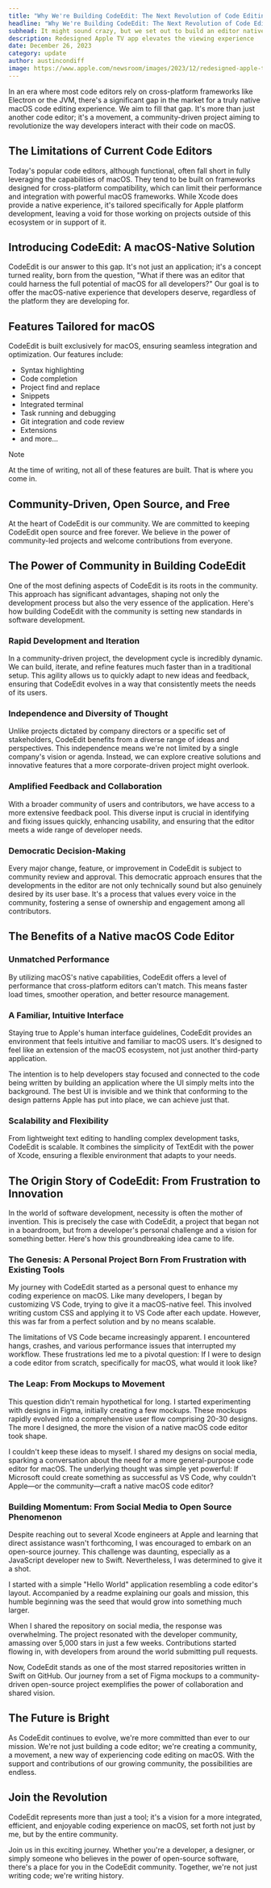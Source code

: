```yaml
---
title: "Why We're Building CodeEdit: The Next Revolution of Code Editing in macOS"
headline: "Why We're Building CodeEdit: The Next Revolution of Code Editing in macOS"
subhead: It might sound crazy, but we set out to build an editor native to macOS written in Swift, by the community, for the community. Completely open source and free forever.
description: Redesigned Apple TV app elevates the viewing experience
date: December 26, 2023
category: update
author: austincondiff
image: https://www.apple.com/newsroom/images/2023/12/redesigned-apple-tv-app-simplifies-the-viewing-experience/article/Apple-TV-app-home-screen_big.jpg.large_2x.jpg
---
```


In an era where most code editors rely on cross-platform frameworks like Electron or the JVM, there's a significant gap in the market for a truly native macOS code editing experience. We aim to fill that gap. It's more than just another code editor; it's a movement, a community-driven project aiming to revolutionize the way developers interact with their code on macOS.

## The Limitations of Current Code Editors

Today's popular code editors, although functional, often fall short in fully leveraging the capabilities of macOS. They tend to be built on frameworks designed for cross-platform compatibility, which can limit their performance and integration with powerful macOS frameworks. While Xcode does provide a native experience, it's tailored specifically for Apple platform development, leaving a void for those working on projects outside of this ecosystem or in support of it.

## Introducing CodeEdit: A macOS-Native Solution

CodeEdit is our answer to this gap. It's not just an application; it's a concept turned reality, born from the question, "What if there was an editor that could harness the full potential of macOS for all developers?" Our goal is to offer the macOS-native experience that developers deserve, regardless of the platform they are developing for.

## Features Tailored for macOS

CodeEdit is built exclusively for macOS, ensuring seamless integration and optimization. Our features include:

- Syntax highlighting
- Code completion
- Project find and replace
- Snippets
- Integrated terminal
- Task running and debugging
- Git integration and code review
- Extensions 
- and more...

> [!NOTE]
> At the time of writing, not all of these features are built. That is where you come in.

## Community-Driven, Open Source, and Free

At the heart of CodeEdit is our community. We are committed to keeping CodeEdit open source and free forever. We believe in the power of community-led projects and welcome contributions from everyone.

## The Power of Community in Building CodeEdit

One of the most defining aspects of CodeEdit is its roots in the community. This approach has significant advantages, shaping not only the development process but also the very essence of the application. Here's how building CodeEdit with the community is setting new standards in software development.

### Rapid Development and Iteration

In a community-driven project, the development cycle is incredibly dynamic. We can build, iterate, and refine features much faster than in a traditional setup. This agility allows us to quickly adapt to new ideas and feedback, ensuring that CodeEdit evolves in a way that consistently meets the needs of its users.

### Independence and Diversity of Thought

Unlike projects dictated by company directors or a specific set of stakeholders, CodeEdit benefits from a diverse range of ideas and perspectives. This independence means we're not limited by a single company's vision or agenda. Instead, we can explore creative solutions and innovative features that a more corporate-driven project might overlook.

### Amplified Feedback and Collaboration

With a broader community of users and contributors, we have access to a more extensive feedback pool. This diverse input is crucial in identifying and fixing issues quickly, enhancing usability, and ensuring that the editor meets a wide range of developer needs.

### Democratic Decision-Making

Every major change, feature, or improvement in CodeEdit is subject to community review and approval. This democratic approach ensures that the developments in the editor are not only technically sound but also genuinely desired by its user base. It's a process that values every voice in the community, fostering a sense of ownership and engagement among all contributors.

## The Benefits of a Native macOS Code Editor

### Unmatched Performance

By utilizing macOS's native capabilities, CodeEdit offers a level of performance that cross-platform editors can't match. This means faster load times, smoother operation, and better resource management.

### A Familiar, Intuitive Interface

Staying true to Apple's human interface guidelines, CodeEdit provides an environment that feels intuitive and familiar to macOS users. It's designed to feel like an extension of the macOS ecosystem, not just another third-party application.

The intention is to help developers stay focused and connected to the code being written by building an application where the UI simply melts into the background. The best UI is invisible and we think that conforming to the design patterns Apple has put into place, we can achieve just that.

### Scalability and Flexibility

From lightweight text editing to handling complex development tasks, CodeEdit is scalable. It combines the simplicity of TextEdit with the power of Xcode, ensuring a flexible environment that adapts to your needs.

## The Origin Story of CodeEdit: From Frustration to Innovation

In the world of software development, necessity is often the mother of invention. This is precisely the case with CodeEdit, a project that began not in a boardroom, but from a developer's personal challenge and a vision for something better. Here's how this groundbreaking idea came to life.

### The Genesis: A Personal Project Born From Frustration with Existing Tools

My journey with CodeEdit started as a personal quest to enhance my coding experience on macOS. Like many developers, I began by customizing VS Code, trying to give it a macOS-native feel. This involved writing custom CSS and applying it to VS Code after each update. However, this was far from a perfect solution and by no means scalable.

The limitations of VS Code became increasingly apparent. I encountered hangs, crashes, and various performance issues that interrupted my workflow. These frustrations led me to a pivotal question: If I were to design a code editor from scratch, specifically for macOS, what would it look like?

### The Leap: From Mockups to Movement

This question didn't remain hypothetical for long. I started experimenting with designs in Figma, initially creating a few mockups. These mockups rapidly evolved into a comprehensive user flow comprising 20-30 designs. The more I designed, the more the vision of a native macOS code editor took shape.

I couldn't keep these ideas to myself. I shared my designs on social media, sparking a conversation about the need for a more general-purpose code editor for macOS. The underlying thought was simple yet powerful: If Microsoft could create something as successful as VS Code, why couldn't Apple—or the community—craft a native macOS code editor?

### Building Momentum: From Social Media to Open Source Phenomenon

Despite reaching out to several Xcode engineers at Apple and learning that direct assistance wasn't forthcoming, I was encouraged to embark on an open-source journey. This challenge was daunting, especially as a JavaScript developer new to Swift. Nevertheless, I was determined to give it a shot.

I started with a simple "Hello World" application resembling a code editor's layout. Accompanied by a readme explaining our goals and mission, this humble beginning was the seed that would grow into something much larger.

When I shared the repository on social media, the response was overwhelming. The project resonated with the developer community, amassing over 5,000 stars in just a few weeks. Contributions started flowing in, with developers from around the world submitting pull requests.

Now, CodeEdit stands as one of the most starred repositories written in Swift on GitHub. Our journey from a set of Figma mockups to a community-driven open-source project exemplifies the power of collaboration and shared vision.

## The Future is Bright

As CodeEdit continues to evolve, we're more committed than ever to our mission. We're not just building a code editor; we're creating a community, a movement, a new way of experiencing code editing on macOS. With the support and contributions of our growing community, the possibilities are endless.

## Join the Revolution

CodeEdit represents more than just a tool; it's a vision for a more integrated, efficient, and enjoyable coding experience on macOS, set forth not just by me, but by the entire community.

Join us in this exciting journey. Whether you're a developer, a designer, or simply someone who believes in the power of open-source software, there's a place for you in the CodeEdit community. Together, we're not just writing code; we're writing history.


